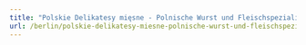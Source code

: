 ```yaml
---
title: "Polskie Delikatesy mięsne - Polnische Wurst und Fleischspezialitäten"
url: /berlin/polskie-delikatesy-miesne-polnische-wurst-und-fleischspezialitaeten/
---
```

